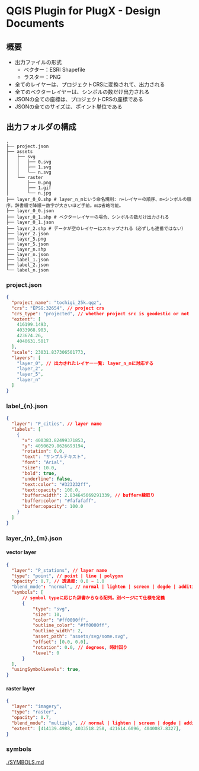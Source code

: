 # QGIS Plugin for PlugX - Design Documents

## 概要

- 出力ファイルの形式
  - ベクター：ESRI Shapefile
  - ラスター：PNG
- 全てのレイヤーは、プロジェクトCRSに変換されて、出力される
- 全てのベクターレイヤーは、シンボルの数だけ出力される
- JSONの全ての座標は、プロジェクトCRSの座標である
- JSONの全てのサイズは、ポイント単位である

## 出力フォルダの構成

```planetext
.
├── project.json
├── assets
│   ├── svg
│   │   ├── 0.svg
│   │   ├── 1.svg
│   │   └── n.svg
│   └── raster
│       ├── 0.png
│       ├── 1.gif
│       └── n.jpg
├── layer_0_0.shp # layer_n_mという命名規則: n=レイヤーの順序、m=シンボルの順序。辞書順で降順＝数字が大きいほど手前。mは省略可能。
├── layer_0_0.json
├── layer_0_1.shp # ベクターレイヤーの場合、シンボルの数だけ出力される
├── layer_0_1.json
├── layer_2.shp # データが空のレイヤーはスキップされる（必ずしも連番ではない）
├── layer_2.json
├── layer_5.png
├── layer_5.json
├── layer_n.shp
├── layer_n.json
├── label_1.json
├── label_2.json
└── label_n.json
```

### project.json

```json
{
  "project_name": "tochigi_25k.qgz",
  "crs": "EPSG:32654", // project crs
  "crs_type": "projected", // whether project src is geodestic or not
  "extent": [
    416199.1493,
    4033968.903,
    423674.26,
    4040631.5017
  ],
  "scale": 23031.837306501773,
  "layers": [
    "layer_0", // 出力されたレイヤー一覧: layer_n_mに対応する
    "layer_2",
    "layer_5",
    "layer_n"
  ]
}
```

### label_{n}.json

```json
{
  "layer": "P_cities", // layer name
  "labels": [
    {
      "x": 400383.82499371853,
      "y": 4050629.8626693194,
      "rotation": 0.0,
      "text": "サンプルテキスト",
      "font": "Arial",
      "size": 10.0,
      "bold": true,
      "underline": false,
      "text:color": "#323232ff",
      "text:opacity": 100.0,
      "buffer:width": 2.834645669291339, // buffer=縁取り
      "buffer:color": "#fafafaff",
      "buffer:opacity": 100.0
    }
  ]
}
```

### layer_{n}_{m}.json

#### vector layer

```json
{
  "layer": "P_stations", // layer name
  "type": "point", // point | line | polygon
  "opacity": 0.7, // 透過度: 0.0 ~ 1.0
  "blend_mode": "normal", // normal | lighten | screen | dogde | addition | darken | multiply | burn | overlay | soft_light | hard_light | difference | subtract
  "symbols": [
      // symbol typeに応じた辞書からなる配列。別ページにて仕様を定義
      {
          "type": "svg",
          "size": 10,
          "color": "#ff0000ff",
          "outline_color": "#ff0000ff",
          "outline_width": 2,
          "asset_path": "assets/svg/some.svg",
          "offset": [0.0, 0.0],
          "rotation": 0.0, // degrees, 時計回り
          "level": 0
      }
  ],
  "usingSymbolLevels": true,
}
```

#### raster layer

```json
{
  "layer": "imagery",
  "type": "raster",
  "opacity": 0.7,
  "blend_mode": "multiply", // normal | lighten | screen | dogde | addition | darken | multiply | burn | overlay | soft_light | hard_light | difference | subtract
  "extent": [414139.4988, 4033518.258, 421614.6096, 4040087.8327],
}
```

### symbols

[./SYMBOLS.md](./SYMBOLS.md)
